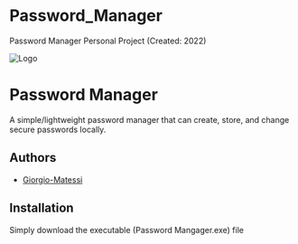# Password_Manager
Password Manager Personal Project (Created: 2022)

![Logo](https://i.ibb.co/VLvtH7L/Password-Manager-Logo.png)


# Password Manager

A simple/lightweight password manager that can create, store, and change secure passwords locally.


## Authors

- [Giorgio-Matessi](https://github.com/Giorgio-Matessi)


## Installation

Simply download the executable (Password Mangager.exe) file
